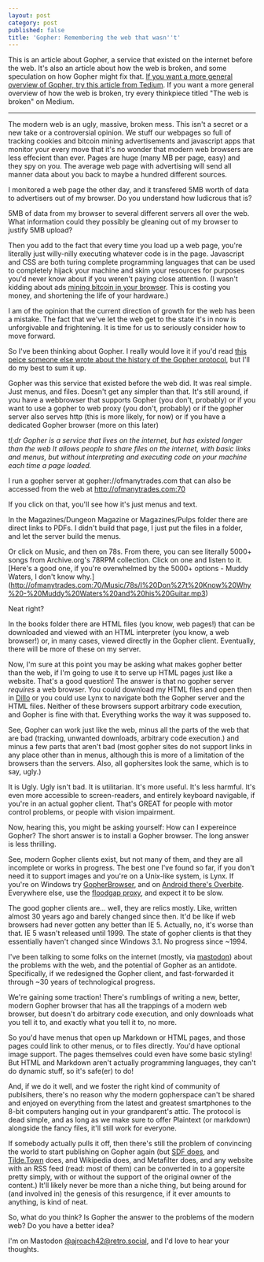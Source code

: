 ```yaml
---
layout: post
category: post
published: false
title: 'Gopher: Remembering the web that wasn''t'
---
```

This is an article about Gopher, a service that existed on the internet before the web. It's also an article about how the web is broken, and some speculation on how Gopher might fix that. [If you want a more general overview of Gopher, try this article from Tedium](https://tedium.co/2017/06/22/modern-day-gopher-history/). If you want a more general overview of how the web is broken, try every thinkpiece titled "The web is broken" on Medium. 

-------------

The modern web is an ugly, massive, broken mess. This isn't a secret or a new take or a controversial opinion. We stuff our webpages so full of tracking cookies and bitcoin mining advertisements and javascript apps that monitor your every move that it's no wonder that modern web browsers are less effecient than ever. Pages are huge (many MB per page, easy) and they spy on you. The average web page with advertising will send all manner data about you back to maybe a hundred different sources.

I monitored a web page the other day, and it transfered 5MB worth of data to advertisers out of my browser. Do you understand how ludicrous that is? 

5MB of data from my browser to several different servers all over the web. What information could they possibly be gleaning out of my browser to justify 5MB upload? 

Then you add to the fact that every time you load up a web page, you're literally just willy-nilly executing whatever code is in the page. Javascript and CSS are both turing complete programming languages that can be used to completely hijack your machine and skim your resources for purposes you'd never know about if you weren't paying close attention. (I wasn't kidding about ads [mining bitcoin in your browser](https://www.theguardian.com/technology/2017/sep/27/pirate-bay-showtime-ads-websites-electricity-pay-bills-cryptocurrency-bitcoin). This is costing you money, and shortening the life of your hardware.) 

I am of the opinion that the current direction of growth for the web has been a mistake. The fact that we've let the web get to the state it's in now is unforgivable and frightening. It is time for us to seriously consider how to move forward. 
 
So I've been thinking about Gopher. I really would love it if you'd read [this peice someone else wrote about the history of the Gopher protocol](https://tedium.co/2017/06/22/modern-day-gopher-history), but I'll do my best to sum it up. 

Gopher was this service that existed before the web did. It was real simple. Just menus, and files. Doesn't get any simpler than that. It's still around, if you have a webbrowser that supports Gopher (you don't, probably) or if you want to use a gopher to web proxy (you don't, probably) or if the gopher server also serves http (this is more likely, for now) or if you have a dedicated Gopher browser (more on this later) 

_tl;dr Gopher is a service that lives on the internet, but has existed longer than the web It allows people to share files on the internet, with basic links and menus, but without interpreting and executing code on your machine each time a page loaded._

I run a gopher server at gopher://ofmanytrades.com that can also be accessed from the web at http://ofmanytrades.com:70

If you click on that, you'll see how it's just menus and text. 

In the Magazines/Dungeon Magazine or Magazines/Pulps folder there are direct links to PDFs. I didn't build that page, I just put the files in a folder, and let the server build the menus. 

Or click on Music, and then on 78s. From there, you can see literally 5000+ songs from Archive.org's 78RPM collection. Click on one and listen to it. [Here's a good one, if you're overwhelmed by the 5000+ options - Muddy Waters, I don't know why.] (http://ofmanytrades.com:70/Music/78s/I%20Don%27t%20Know%20Why%20-%20Muddy%20Waters%20and%20his%20Guitar.mp3) 

Neat right? 

In the books folder there are HTML files (you know, web pages!) that can be downloaded and viewed with an HTML interpreter (you know, a web browser!) or, in many cases, viewed directly in the Gopher client. Eventually, there will be more of these on my server. 

Now, I'm sure at this point you may be asking what makes gopher better than the web, if I'm going to use it to serve up HTML pages just like a website. That's a good question! The answer is that no gopher server *requires* a web browser. You could download my HTML files and open then in [Dillo](https://www.dillo.org/) or you could use Lynx to navigate both the Gopher server and the HTML files. Neither of these browsers support arbitrary code execution, and Gopher is fine with that. Everything works the way it was supposed to. 

See, Gopher can work just like the web, minus all the parts of the web that are bad (tracking, unwanted downloads, arbitrary code execution.) and minus a few parts that aren't bad (most gopher sites do not support links in any place other than in menus, although this is more of a limitation of the browsers than the servers. Also, all gophersites look the same, which is to say, ugly.) 

It is Ugly. Ugly isn't bad. It is utilitarian. It's more useful. It's less harmful. It's even more accessible to screen-readers, and entirely keyboard navigable, if you're in an actual gopher client. That's GREAT for people with motor control problems, or people with vision impairment. 

Now, hearing this, you might be asking yourself: How can I expereince Gopher? The short answer is to install a Gopher browser. The long answer is less thrilling. 

See, modern Gopher clients exist, but not many of them, and they are all incomplete or works in progress. The best one I've found so far, if you don't need it to support images and you're on a Unix-like system, is Lynx. If you're on Windows try [GopherBrowser](http://www.jaruzel.com/apps/gopher-browser-for-windows/), and on [Android there's Overbite](http://gopher.floodgap.com/overbite/d?android). Everywhere else, use the [floodgap proxy](http://gopher.floodgap.com/gopher/), and expect it to be slow. 

The good gopher clients are... well, they are relics mostly. Like, written almost 30 years ago and barely changed since then. It'd be like if web browsers had never gotten any better than IE 5. Actually, no, it's worse than that. IE 5 wasn't released until 1999. The state of gopher clients is that they essentially haven't changed since Windows 3.1. No progress since ~1994. 

I've been talking to some folks on the internet (mostly, via [mastodon](http://retro.social)) about the problems with the web, and the potential of Gopher as an antidote. Specifically, if we redesigned the Gopher client, and fast-forwarded it through ~30 years of technological progress. 

We're gaining some traction! There's rumblings of writing a new, better, modern Gopher browser that has all the trappings of a modern web browser, but doesn't do arbitrary code execution, and only downloads what you tell it to, and exactly what you tell it to, no more. 

So you'd have menus that open up Markdown or HTML pages, and those pages could link to other menus, or to files directly. You'd have optional image support. The pages themselves could even have some basic styling! But HTML and Markdown aren't actually programming languages, they can't do dynamic stuff, so it's safe(er) to do! 

And, if we do it well, and we foster the right kind of community of publsihers, there's no reason why the modern gopherspace can't be shared and enjoyed on everything from the latest and greatest smartphones to the 8-bit computers hanging out in your grandparent's attic. The protocol is dead simple, and as long as we make sure to offer Plaintext (or markdown) alongside the fancy files, it'll still work for everyone. 

If somebody actually pulls it off, then there's still the problem of convincing the world to start publishing on Gopher again (but [SDF does](http://sdf.org/?tutorials/gopher), and [Tilde.Town](http://tilde.town/) does, and Wikipedia does, and Metafilter does, and any website with an RSS feed (read: most of them) can be converted in to a gopersite pretty simply, with or without the support of the original owner of the content.) It'll likely never be more than a niche thing, but being around for (and involved in) the genesis of this resurgence, if it ever amounts to anything, is kind of neat. 

So, what do you think? Is Gopher the answer to the problems of the modern web? Do you have a better idea? 

I'm on Mastodon [@ajroach42@retro.social](https://retro.social/@ajroach42), and I'd love to hear your thoughts. 
